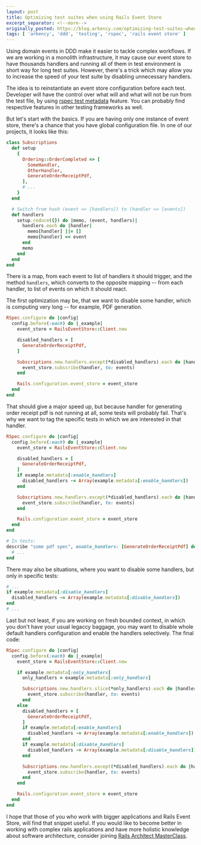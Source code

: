```yaml
---
layout: post
title: Optimizing test suites when using Rails Event Store
excerpt_separator: <!--more-->
originally_posted: https://blog.arkency.com/optimizing-test-suites-when-using-rails-event-store/
tags: [ 'arkency', 'ddd', 'testing', 'rspec', 'rails event store' ]
---
```


Using domain events in DDD make it easier to tackle complex workflows. If we are working in a monolith infrastructure, it may cause our event store to have thousands handlers and running all of them in test environment is short way for long test suites. However, there's a trick which may allow you to increase the speed of your test suite by disabling unnecessary handlers.

<!-- more -->

The idea is to reinstantiate an event store configuration before each test. Developer will have the control over what will and what will not be run from the test file, by using [rspec test metadata](https://relishapp.com/rspec/rspec-core/v/3-8/docs/metadata/user-defined-metadata) feature. You can probably find respective features in other testing frameworks as well.

But let's start with the basics. If you are having only one instance of event store, there's a chance that you have global configuration file. In one of our projects, it looks like this:

```ruby
class Subscriptions
  def setup
    {
      Ordering::OrderCompleted => [
        SomeHandler,
        OtherHandler,
        GenerateOrderReceiptPdf,
      ],
      # ...
    }
  end

  # Switch from hash (event => [handlers]) to (handler => [events])
  def handlers
    setup.reduce({}) do |memo, (event, handlers)|
      handlers.each do |handler|
        memo[handler] ||= []
        memo[handler] << event
      end
      memo
    end
  end
end
```

There is a map, from each event to list of handlers it should trigger, and the method `handlers`, which converts to the opposite mapping -- from each handler, to list of events on which it should react.

The first optimization may be, that we want to disable some handler, which is computing very long -- for example, PDF generation.

```ruby
RSpec.configure do |config|
  config.before(:each) do |_example|
    event_store = RailsEventStore::Client.new

    disabled_handlers = [
      GenerateOrderReceiptPdf,
    ]

    Subscriptions.new.handlers.except(*disabled_handlers).each do |handler, events|
      event_store.subscribe(handler, to: events)
    end

    Rails.configuration.event_store = event_store
  end
end
```

That should give a major speed up, but because handler for generating order receipt pdf is not running at all, some tests will probably fail. That's why we want to tag the specific tests in which we are interested in that handler.

```ruby
RSpec.configure do |config|
  config.before(:each) do |_example|
    event_store = RailsEventStore::Client.new

    disabled_handlers = [
      GenerateOrderReceiptPdf,
    ]
    if example.metadata[:enable_handlers]
      disabled_handlers -= Array(example.metadata[:enable_handlers])
    end

    Subscriptions.new.handlers.except(*disabled_handlers).each do |handler, events|
      event_store.subscribe(handler, to: events)
    end

    Rails.configuration.event_store = event_store
  end
end

# In tests:
describe "some pdf spec", enable_handlers: [GenerateOrderReceiptPdf] do
  # ...
end
```

There may also be situations, where you want to disable some handlers, but only in specific tests:

```ruby
# ...
if example.metadata[:disable_handlers]
  disabled_handlers -= Array(example.metadata[:disable_handlers]) 
end
# ...
```

Last but not least, if you are working on fresh bounded context, in which you don't have your usual legaccy baggage, you may want to disable whole default handlers configuration and enable the handlers selectively. The final code:

```ruby
RSpec.configure do |config|
  config.before(:each) do |_example|
    event_store = RailsEventStore::Client.new

    if example.metadata[:only_handlers]
      only_handlers = example.metadata[:only_handlers]

      Subscriptions.new.handlers.slice(*only_handlers).each do |handler, events|
        event_store.subscribe(handler, to: events)
      end
    else
      disabled_handlers = [
        GenerateOrderReceiptPdf,
      ]
      if example.metadata[:enable_handlers]
        disabled_handlers -= Array(example.metadata[:enable_handlers])
      end
      if example.metadata[:disable_handlers]
        disabled_handlers -= Array(example.metadata[:disable_handlers]) 
      end

      Subscriptions.new.handlers.except(*disabled_handlers).each do |handler, events|
        event_store.subscribe(handler, to: events)
      end
    end

    Rails.configuration.event_store = event_store
  end
end
```

I hope that those of you who work with bigger applications and Rails Event Store, will find that snippet useful. If you would like to become better in working with complex rails applications and have more holistic knowledge about software architecture, consider joining [Rails Architect MasterClass](https://arkency.com/masterclass/).
